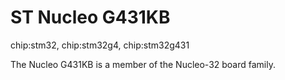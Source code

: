 ST Nucleo G431KB
================

chip:stm32, chip:stm32g4, chip:stm32g431

The Nucleo G431KB is a member of the Nucleo-32 board family.
